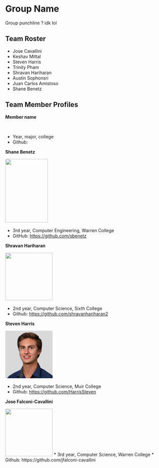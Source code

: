 # Group Name

Group punchline ? idk lol

## Team Roster
* Jose Cavallini
* Keshav Mittal
* Steven Harris
* Trinity Pham
* Shravan Hariharan
* Austin Sophonsri
* Juan Carlos Amistoso
* Shane Benetz

## Team Member Profiles

__Member name__

  <img src="" width="" height="200"/> 
  
  <!--- picture of height 200 if y'all want --->
  * Year, major, college
  * Github:
  
__Shane Benetz__

<img src="https://ucsdtritons.com/images/2020/1/10/Shane_Benetz.jpg?width=300" width="135" height="200"/>

  * 3rd year, Computer Engineering, Warren College
  * GitHub: https://github.com/sbenetz
  

__Shravan Hariharan__

<img src="https://i.ibb.co/LJCWnLt/Shravan-Hariharan-2.jpg" width="150" height="150"/>

  * 2nd year, Computer Science, Sixth College
  * Github: https://github.com/shravanhariharan2

__Steven Harris__

<img src="https://github.com/HarrisSteven/HTMLProfile/blob/main/images/studentid2.jpg" width="150" height="150"/>

  * 2nd year, Computer Science, Muir College
  * Github: https://github.com/HarrisSteven
  
__Jose Falconi-Cavallini__

<img src="https://media-exp1.licdn.com/dms/image/C5603AQHgatzkp6HirQ/profile-displayphoto-shrink_400_400/0/1599594206409?e=1616630400&v=beta&t=4umKKVqVuE9pmSyBpEawaB84mFHuXjRr6zWC_PtLuaQ" width="150" height="150" />
  * 3rd year, Computer Science, Warren College
  * Github: https://github.com/jfalconi-cavallini
  


